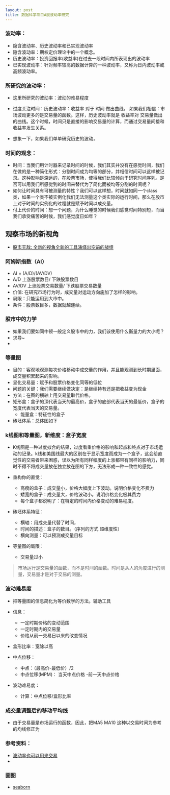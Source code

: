 ```yaml
---
layout: post
title: 数据科学项目A股波动率研究
---
```


### 波动率：
- 隐含波动率、历史波动率和已实现波动率
- 隐含波动率：期权定价理论中的一个概念。
- 历史波动率：投资回报率(收益率)在过去一段时间内所表现出的波动率
- 已实现波动率：针对频率较高的数据计算的一种波动率，又称为日内波动率或高频波动率。

### 所研究的波动率：
- 这里所研究的波动率：波动的难易程度
- 过度关注时间：历史波动率：收益率 对于 时间 做出曲线。 如果我们相信：市场波动更多的是交易量的函数。这样，历史波动率就是 收益率对 交易量做出的曲线。这个时候，时间只是直接的影响交易量的计算，而通过交易量间接和收益率发生关系。

- 想象一下，如果我们单单研究历史的波动，


### 时间的观念：
- 时间：当我们用计时器来记录时间的时候，我们其实并没有在感觉时间，我们在做的是一种简化形式：分割时间成为均等的部分，并相信时间可以这样被记录。这种影响是深远的，在股票市场，使得我们比较倾向于研究时间序列。是否可以用我们所感觉到的时间来替代为了简化而被均等分割的时间呢？
- 如何让时间具有可被测量的特性？我们可以这样想，时间就如同一个class类，如果一个类不被实例化我们无法测量这个类实际的运行时间，那么在股市上对于时间的实例化的过程就是赋予时间以成交量。
- 付上代价的时间：想一个问题，为什么睡觉的时候我们感觉时间特别短，而当我们承受痛苦的时候，我们感觉度日如年？

## 观察市场的新视角
- [股市无敌: 全新的视角全新的工具演绎出空前的战绩](https://books.google.com.hk/books?id=pJ3yvdOkzHwC&pg=PA2&lpg=PA2&dq=%E9%87%8F%E5%AD%90%E5%8A%9B%E5%AD%A6+%E8%82%A1%E7%A5%A8&source=bl&ots=bF5K_vNT6R&sig=Db1fRxdviI7NmrCfSYz-qL3_dAc&hl=zh-CN&sa=X&ved=0ahUKEwiH25Gm_8zLAhUHn5QKHZhcANAQ6AEIJzAC#v=onepage&q=%E9%87%8F%E5%AD%90%E5%8A%9B%E5%AD%A6%20%E8%82%A1%E7%A5%A8&f=false)

### 阿姆斯指数（AI）
- AI = (A/D)/(AV/DV)
- A/D 上涨股票数目/ 下跌股票数目
- AV/DV 上涨股票交易数量/ 下跌股票交易数量
- 价值: 在研究市场行为时，成交量对运动方向施加了怎样的影响。
- 局限：只能运用到大市中。
- 条件：股票数目多，数据就越连续。

### 股市中的力学
- 如果我们要如同牛顿一般定义股市中的力，我们该使用什么衡量力的大小呢？
- 求导~
- 

### 等量图
- 目的：客观地观测每次价格移动中成交量的作用，并且能观测到长时期里面，成交量积累起来的影响。
- 显化交易量：赋予和股票价格变化同等的低位
- 问题的关键：我们需要继续做决定：是继续持有还是把收益变为现金
- 方法：在图的横轴上用交易量取代价格。
- 矩形盒：盒子的頂代表当天的最高价，盒子的底部代表当天的最低价，盒子的宽度代表当天的交易量。
	+ 能量盒：特征性的盒子
- 砖坯体系：总体图如下




### k线图和等量图，新维度：盒子宽度
- K线图是一种过度拟合的结果，过度看重价格的影响和起点和终点对于市场运动的记录。k线和美国线最大的区别在于显示宽度而成为一个盒子，这会给直觉性的交易者带来困惑，误以为所有同样幅度的上涨都带有同样的影响力，同时不得不将成交量放在独立放在图的下方，无法形成一种一致性的感觉。
- 重构你的直觉：
	+ 高瘦的盒子：成交量小，价格大幅度上下波动。说明价格变化不费力
	+ 矮宽的盒子：成交量大，价格波动小。说明价格变化极其费力
	+ 每个盒子都说明了：在特定的时间内价格变动的难易程度。
- 砖坯体系特征：
	+ 横轴：用成交量代替了时间，
	+ 时间的描述：盒子的数目。（序列的方式 超维度性）
	+ 横向测量：可以预测成交量目标

- 等量图的局限：
	+ 交易量过小

> 市场运行是交易量的函数，而不是时间的函数。时间是从人的角度进行的测量，交易量才是对于交易的测量。

###  波动难易度
- 把等量图的信息简化为等价数学的方法。辅助工具
- 信息：
	- 一定时期价格的变动范围
	- 一定时期内的交易量
	- 价格从前一交易日以来的改变情况
- 盒形比率：宽除以高
- 中点位移：
	- 中点：（最高价-最低价）/2
	- 中点位移(MPM)： 当天中点价格 -前一天中点价格

- 波动难易度：
	- 计算：中点位移/盒形比率

 ### 成交量调整后的移动平均线
 - 由于交易量是市场运行的函数，因此，把MA5 MA10 这种以交易时间为参考的均线修正为

### 参考资料：
- [波动率也可以用来交易](http://www.xcf.cn/tt2/201402/t20140221_553063.htm)
- 

### 画图
- [seaborn](https://stanford.edu/~mwaskom/software/seaborn/generated/seaborn.boxplot.html)